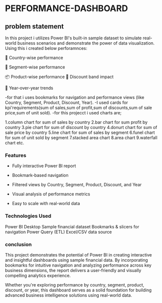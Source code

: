 # PERFORMANCE-DASHBOARD
## problem statement
In this project i utilizes Power BI's built-in sample dataset to simulate real-world business scenarios and demonstrate the power of data visualization.
Using this i created below perforamnces:

📍 Country-wise performance

👥 Segment-wise performance

📦 Product-wise performance
🎯 Discount band impact

📅 Year-over-year trends

-for that i uses bookmarks for navigation and performance views (like Country, Segment, Product, Discount, Year).
-I used cards for kpi'requirements(sum of sales,sum of profit,sum of discounts,sum of sale price,sum of unit sold).
-for this projecct i used charts are;

 1.column chart for sum of sales by country
 2.bar chart for sum profit by country
 3.pie chart for sum of discount by country
 4.donurt chart for sum of sale price by country
 5.line chart for sum of sales by segment
 6.funel chart for sum of unit sold by segment
 7.stacked area chart
 8.area chart
 9.waterfall chart etc.
  ### Features
 - Fully interactive Power BI report
   
 - Bookmark-based navigation
  
 - Filtered views by Country, Segment, Product, Discount, and Year
   
 - Visual analysis of performance metrics
  - Easy to scale with real-world data

   ### Technologies Used
  Power BI Desktop
  Sample financial dataset
  Bookmarks & slicers for navigation
  Power Query (ETL)
  Excel/CSV data source
 ### conclusion
  This project demonstrates the potential of Power BI in creating interactive and insightful dashboards using sample financial data. By incorporating bookmarks for intuitive navigation and analyzing performance across key business dimensions, the report delivers a user-friendly and visually compelling analytics experience.

Whether you're exploring performance by country, segment, product, discount, or year, this dashboard serves as a solid foundation for building advanced business intelligence solutions using real-world data.
 
 
